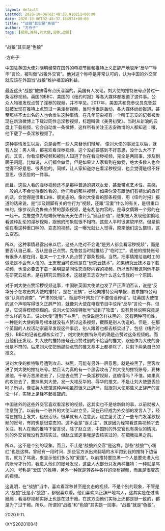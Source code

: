 ```yaml
---
layout: default
Lastmod: 2020-10-06T02:48:38.910211+00:00
date: 2020-10-06T02:48:37.184974+00:00
title: "“战狼”其实是“色狼”"
author: "方舟子"
tags: [视频,推特,刘大使,淫秽,战狼]
---
```


“战狼”其实是“色狼”

·方舟子·

中国驻英国大使刘晓明经常在国外的电视节目和推特上义正辞严地驳斥“反华”“辱华”言论，被叫做“战狼外交官”。他对这个称呼是非常认可的，认为中国的外交官就应该在外国当“战狼”维护祖国的利益。

最近这头“战狼”被搞得有点灰溜溜的。英国有人发现，刘大使的推特账号点赞过一条淫秽视频。英国的BBC、美国的《纽约时报》等各大媒体都报道了这件事。公众人物被发现点赞了淫秽的视频，并不罕见。2017年，美国共和党参议员克鲁兹就被发现在推特上点赞过一条淫秽视频，当时也很是轰动，各大媒体纷纷报道。甚至那些不太出名的人也会发生这种事情。在几年前央视有一个叫王志安的记者被发现在新浪微博上下载过同性恋淫秽视频，标题叫做《美男初受》。当时从新浪的云盘上下载视频，它会自动发一条微博，这样所有关注王志安微博的人都知道：哦，他下载了一条淫秽视频了。

这种事情发生以后，总是会有一些人来替他们辩解。 像刘大使的事发生以后，就有人说：男人嘛，都喜欢看淫秽视频，这个没必要感到不好意思，没什么大不了的。其实，你看淫秽视频和被别人知道了你在看淫秽视频，完全是两回事，涉及到面子问题。比如说，人们都会做爱，但是如果让人家看到在做爱，绝大多数人也会觉得不好意思、很丢脸的。同样，让人家知道你在看淫秽视频，也会觉得是很不好意思、很丢脸的一件事。

而且，这些人看的淫秽视频还不是那种普通的男欢女爱，甚至带点艺术性、美感，一般的人不会觉得很难看的。他们看的那些视频，如果你没有跟他们有相似的癖好的话，会觉得是很重口味、很变态的。像刘大使看的那条视频，用《纽约时报》报道的话来说，是“涉及跟脚有关的性行为”视频，还跟“淫妻”什么的有关，是很重口味的。像参议员克鲁兹点赞的那条视频，是有乱伦内容的，是母女俩跟一个男的在一起干。克鲁兹作为极端保守派天天在讲什么“家庭价值”，结果被人发现他偷偷地看这种乱伦的淫秽视频，跟他的形象就很不相符。这些人平时很道貌岸然，但是偷偷在看这种重口味的、变态的视频，这一曝光就让人觉得，原来他们这么猥琐，这么变态。

所以，这种事情暴露出来以后，这些人绝对不会说“是男人都会看淫秽视频”，而是要否认自己看，否认是自己点赞。克鲁兹当时就推给了“临时工”，说他的推特账号有很多人都在用，是某一个工作人员点赞了那条视频。当然，把事情推给临时工的做法是不会有人信的。王志安当时说他是在“研究云技术”。如果研究云技术要下载视频，也没必要去下载一条明显是同性恋淫秽内容的视频。所以当时我讽刺他不是在研究云技术，是在研究云雨技术，这就是王志安为什么这么恨我的一个原因。

对于刘大使点赞淫秽视频这事，中国驻英国大使馆也发了严正声明否认，说是“反华分子在攻击刘大使的推特”，是在“恶搞”，已经向推特公司举报，要求推特公司做“认真的调查”、“严肃的处理”。而且呼吁网友们“不要信谣传谣”。驻英国大使馆的这个声明写得很义正辞严的，就像刘大使在电视节目中驳斥“反华”言论一样。但是，它说得模模糊糊的。说刘大使的推特账号“受到了攻击”，没有具体说明究竟是什么样的攻击。说刘大使“遭到了抹黑”，也没说是怎样抹黑的。这有两种可能性，一种是刘大使的账号根本就没有点赞过这条视频，截图是别人伪造的。但是，在那个英国的人权活动家最早发现这件事后，别人跟着也都去核实过了，包括《纽约时报》、BBC的记者也都核实过了，刘大使的推特账号的确是点赞过这条视频的。而且他们还发现，刘大使的推特账号还点赞过别的不恰当的推文，跟他作为大使的身份是不符的。后来刘大使把他那些点赞的推文基本上都移除了，只剩下两条自己的推文。

说刘大使的推特账号遭到攻击、抹黑，可能有另外一层意思，就是被黑了，黑客攻进了刘大使的推特账号。姑且认为真的有一个黑客攻击了刘大使的推特账号，要抹黑他，千辛万苦黑进去了，只是去点赞了一条淫秽视频，这值得吗？不值。如果真的攻进去了，要抹黑刘大使，发一大堆反华的、辱华的推文，不是让刘大使更丢脸吗？所以，像驻英大使馆这种声明虽然很义正辞严，就跟刘大使那些义正辞严的言论一样，实际上是经不起推敲的。

中国驻外的这些外交官喜欢看淫秽的视频，这其实也不是啥新鲜的事，以前就被人注意到了。以前有一个驻外的大使叫赵立坚，现在已经成为外交部的发言人了，经常在推特上发文，也很活跃。很早就有人注意到，赵立坚关注了一些专门发淫秽视频的账号，有的也是很变态的。这不会是“误关注”，就是因为经常看这类视频才去关注。有人在我的推特下留言说，除了赵立坚，中国别的外交官也有类似的情况。别的外交官我没有去核实过，但赵立坚这事我是去核实过的，在把我拉黑之前。

所以，这不是个别的现象。而且，不止是“战狼外交官”是这样，那些“战狼”“小粉红”也是这样。曾经有一段时间，那些官方派出来翻墙的水军跑到我的推特下边留言，就为了骂我，来显示他们多么的“爱国”。以前推特要拉黑一个人是要先进入他的账号才行的，我进入他们的账号发现，这些人大部分只发两种推特：一种就是骂人的、号称是“爱国”的推特，另外一种就是转各种各样的淫秽视频，而且是很变态的视频。

这说明，在“战狼”当中，喜欢看淫秽甚至是变态的视频，不是个别的现象，不管是大“战狼”还是小“战狼”，都很喜欢看。他们喜欢义正辞严地骂人，这其实是在过嘴瘾瘾；看淫秽视频实际上也是在过干瘾。在这方面他们实际上还都是挺一致的，都是为了过干瘾。所以，所谓的“战狼”和“色狼”其实是一回事，“战狼”就是“色狼”。

2020.9.11.

(XYS20201004)

